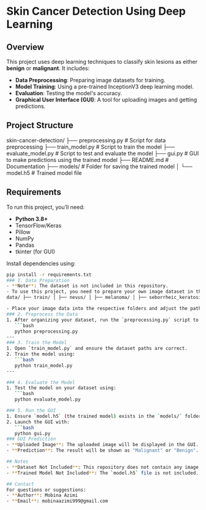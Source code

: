 # Skin Cancer Detection Using Deep Learning

## Overview
This project uses deep learning techniques to classify skin lesions as either **benign** or **malignant**. It includes:
- **Data Preprocessing**: Preparing image datasets for training.
- **Model Training**: Using a pre-trained InceptionV3 deep learning model.
- **Evaluation**: Testing the model's accuracy.
- **Graphical User Interface (GUI)**: A tool for uploading images and getting predictions.
## Project Structure
skin-cancer-detection/
├── preprocessing.py         # Script for data preprocessing
├── train_model.py           # Script to train the model
├── evaluate_model.py        # Script to test and evaluate the model
├── gui.py                   # GUI to make predictions using the trained model
├── README.md                # Documentation 
├── models/                  # Folder for saving the trained model
│   └── model.h5             # Trained model file
## Requirements
To run this project, you’ll need:
- **Python 3.8+**
- TensorFlow/Keras
- Pillow
- NumPy
- Pandas
- tkinter (for GUI)

Install dependencies using:
```bash
pip install -r requirements.txt
### 1. Data Preparation
- **Note**: The dataset is not included in this repository.
- To use this project, you need to prepare your own image dataset in the following folder structure:
data/ ├── train/ │ ├── nevus/ │ ├── melanoma/ │ ├── seborrheic_keratosis/ ├── validation/ ├── test/

- Place your image data into the respective folders and adjust the paths in the `preproces
### 2. Preprocess the Data
1. After organizing your dataset, run the `preprocessing.py` script to generate CSV files for your dataset:
   ```bash
   python preprocessing.py
---
### 3. Train the Model
1. Open `train_model.py` and ensure the dataset paths are correct.
2. Train the model using:
   ```bash
   python train_model.py
---

### 4. Evaluate the Model
1. Test the model on your dataset using:
   ```bash
   python evaluate_model.py

### 5. Run the GUI
1. Ensure `model.h5` (the trained model) exists in the `models/` folder.
2. Launch the GUI with:
   ```bash
   python gui.py
### GUI Prediction
- **Uploaded Image**: The uploaded image will be displayed in the GUI.
- **Prediction**: The result will be shown as "Malignant" or "Benign".

## Notes
- **Dataset Not Included**: This repository does not contain any image datasets. Users must prepare their own data.
- **Trained Model Not Included**: The `model.h5` file is not included. You can generate it by running `train_model.py` after preparing your dataset.

## Contact
For questions or suggestions:
- **Author**: Mobina Azimi
- **Email**: mobinaazimi999@gmail.com


